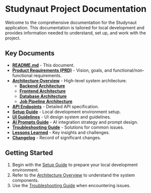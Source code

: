 # Studynaut Project Documentation

Welcome to the comprehensive documentation for the Studynaut application. This documentation is tailored for local development and provides information needed to understand, set up, and work with the project.

## Key Documents

*   **[README.md](README.md)** - This document.
*   **[Product Requirements (PRD)](PRD.md)** - Vision, goals, and functional/non-functional requirements.
*   **[Architecture Overview](ARCHITECTURE.md)** - High-level system architecture.
    *   **[Backend Architecture](backend.md)**
    *   **[Frontend Architecture](frontend.md)**
    *   **[Database Architecture](database.md)**
    *   **[Job Pipeline Architecture](job-pipeline.md)**
*   **[API Endpoints](api-endpoints.md)** - Detailed API specification.
*   **[Setup Guide](setup.md)** - Local development environment setup.
*   **[UI Guidelines](ui-guidelines.md)** - UI design system and guidelines.
*   **[AI Prompts Guide](ai-prompts.md)** - AI integration strategy and prompt design.
*   **[Troubleshooting Guide](troubleshooting.md)** - Solutions for common issues.
*   **[Lessons Learned](lessons-learned.md)** - Key insights and challenges.
*   **[Changelog](CHANGELOG.md)** - Record of significant changes.

## Getting Started

1.  Begin with the [Setup Guide](setup.md) to prepare your local development environment.
2.  Refer to the [Architecture Overview](ARCHITECTURE.md) to understand the system components.
3.  Use the [Troubleshooting Guide](troubleshooting.md) when encountering issues. 
